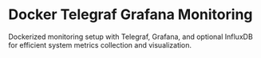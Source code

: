 # Docker Telegraf Grafana Monitoring
Dockerized monitoring setup with Telegraf, Grafana, and optional InfluxDB for efficient system metrics collection and visualization.

